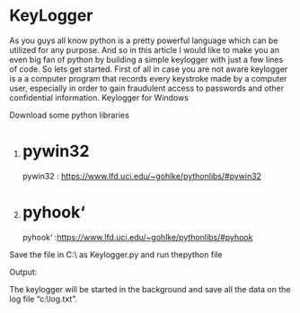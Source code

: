 # KeyLogger
As you guys all know python is a pretty powerful language which can be utilized for any purpose. And so in this article I would like to make you an even big fan of python by building a simple keylogger with just a few lines of code.
So lets get started. First of all in case you are not aware keylogger is a a computer program that records every keystroke made by a computer user, especially in order to gain fraudulent access to passwords and other confidential information. 
Keylogger for Windows

Download some python libraries
1) # pywin32 
     pywin32 : https://www.lfd.uci.edu/~gohlke/pythonlibs/#pywin32
2) # pyhook‘  
     pyhook‘ :https://www.lfd.uci.edu/~gohlke/pythonlibs/#pyhook

Save the file in C:\ as Keylogger.py and run thepython file

Output:

The keylogger will be started in the background and save all the data on the log file “c:\log.txt”.
